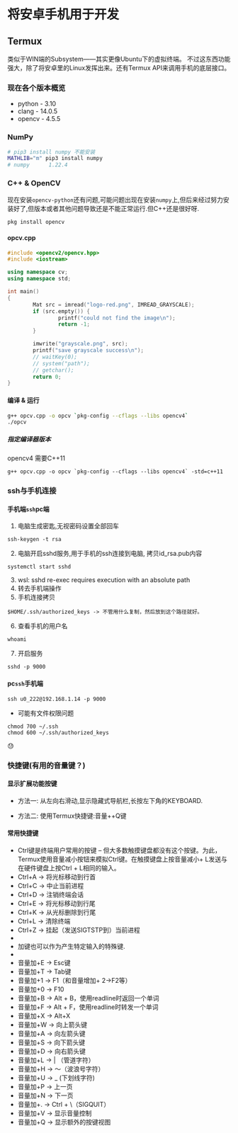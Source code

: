 # 将安卓手机用于开发
## Termux
类似于WIN端的Subsystem——其实更像Ubuntu下的虚拟终端。 不过这东西功能强大，除了将安卓里的Linux发挥出来。还有Termux API来调用手机的底层接口。

### 现在各个版本概览
- python - 3.10
- clang - 14.0.5
- opencv - 4.5.5
### NumPy
```bash
# pip3 install numpy 不能安装
MATHLIB="m" pip3 install numpy
# numpy      1.22.4
```
### C++ & OpenCV
现在安装`opencv-python`还有问题,可能问题出现在安装`numpy`上,但后来经过努力安装好了,但版本或者其他问题导致还是不能正常运行.但C++还是很好呀.
```bash
pkg install opencv
```

#### opcv.cpp
```cpp
#include <opencv2/opencv.hpp>
#include <iostream>

using namespace cv;
using namespace std;

int main()
{
		Mat src = imread("logo-red.png", IMREAD_GRAYSCALE);
		if (src.empty()) {
				printf("could not find the image\n");
				return -1;
		}

		imwrite("grayscale.png", src);
		printf("save grayscale success\n");
		// waitKey(0);
		// system("path");
		// getchar();
		return 0;
}
```

#### 编译 & 运行
```bash
g++ opcv.cpp -o opcv `pkg-config --cflags --libs opencv4`
./opcv
```
##### 指定编译器版本
opencv4 需要C++11
```
g++ opcv.cpp -o opcv `pkg-config --cflags --libs opencv4` -std=c++11
```

### ssh与手机连接
#### 手机端`ssh`pc端

1. 电脑生成密匙,无视密码设置全部回车
```
ssh-keygen -t rsa
```
2. 电脑开启sshd服务,用于手机的ssh连接到电脑, 拷贝id_rsa.pub内容
```
systemctl start sshd
```
3. wsl: sshd re-exec requires execution with an absolute path
4. 转去手机端操作
5. 手机连接拷贝
```
$HOME/.ssh/authorized_keys -> 不管用什么复制，然后放到这个路径就好。
```
6. 查看手机的用户名
```
whoami
```
7. 开启服务
```
sshd -p 9000
```
#### pc`ssh`手机端
```
ssh u0_222@192.168.1.14 -p 9000
```
* 可能有文件权限问题
```
chmod 700 ~/.ssh
chmod 600 ~/.ssh/authorized_keys
```
😓

### 快捷键(有用的音量键？)

#### 显示扩展功能按键

- 方法一:
    从左向右滑动,显示隐藏式导航栏,长按左下角的KEYBOARD.

- 方法二:
    使用Termux快捷键:音量++Q键

#### 常用快捷键

-  Ctrl键是终端用户常用的按键 – 但大多数触摸键盘都没有这个按键。为此，Termux使用音量减小按钮来模拟Ctrl键。在触摸键盘上按音量减小+ L发送与在硬件键盘上按Ctrl + L相同的输入。
- Ctrl+A -> 将光标移动到行首
- Ctrl+C -> 中止当前进程
- Ctrl+D -> 注销终端会话
- Ctrl+E -> 将光标移动到行尾
- Ctrl+K -> 从光标删除到行尾
- Ctrl+L -> 清除终端
- Ctrl+Z -> 挂起（发送SIGTSTP到）当前进程
- 
- 加键也可以作为产生特定输入的特殊键.
- 
- 音量加+E -> Esc键
- 音量加+T -> Tab键
- 音量加+1 -> F1（和音量增加+ 2→F2等）
- 音量加+0 -> F10
- 音量加+B -> Alt + B，使用readline时返回一个单词
- 音量加+F -> Alt + F，使用readline时转发一个单词
- 音量加+X -> Alt+X
- 音量加+W -> 向上箭头键
- 音量加+A -> 向左箭头键
- 音量加+S -> 向下箭头键
- 音量加+D -> 向右箭头键
- 音量加+L -> | （管道字符）
- 音量加+H -> 〜（波浪号字符）
- 音量加+U -> _ (下划线字符)
- 音量加+P -> 上一页
- 音量加+N -> 下一页
- 音量加+. -> Ctrl + \（SIGQUIT）
- 音量加+V -> 显示音量控制
- 音量加+Q -> 显示额外的按键视图
